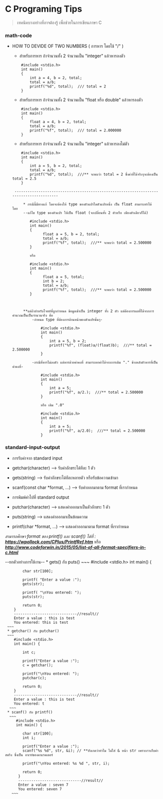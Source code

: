 # C Programing Tips #

> เทคนิคบางอย่างที่อาจต้องรู้ เพื่อช่วยในการเขียนภาษา C

### math-code ###
*  HOW TO DEVIDE OF TWO NUMBERS ( การหาร โดยใช้ "/" )
    * สำหรับการหาร ถ้าจำนวนทั้ง 2 จำนวนเป็น "integer" แล้วหารลงตัว 
    ~~~
        #include <stdio.h>
        int main()
        {
            int a = 4, b = 2, total;
            total = a/b;
            printf("%d", total);  /// total = 2 
        }
    
    ~~~
    
    * สำหรับการหาร ถ้าจำนวนทั้ง 2 จำนวนเป็น "float หรือ double" แล้วหารลงตัว 
    ~~~
        #include <stdio.h>
        int main()
        {
            float a = 4, b = 2, total;
            total = a/b;
            printf("%f", total);  /// total = 2.000000 
        }
    
    ~~~
    * สำหรับการหาร ถ้าจำนวนทั้ง 2 จำนวนเป็น "integer" แล้วหารลงไม่ตัว 
    ~~~
        #include <stdio.h>
        int main()
        {
            int a = 5, b = 2, total;
            total = a/b;
            printf("%d", total);  ///** จะพบว่า total = 2 ซึ่งค่าที่ได้จริงๆจะต้องเป็น total = 2.5
        }
    ~~~
        ---------------------------------------------------------------------------------------
        
            * กรณีนี้มีทางแก้ โดยจะต้องให้ type ของตัวแปรใดตัวแปรหนึ่ง เป็น float สามารถทำได้ โดย
            --แก้ไข type ของตัวแปร ให้เป็น float (จะเปลี่ยนทั้ง 2 ตัวหรือ เพียงตัวเดียวก็ได้)
            
               #include <stdio.h>
               int main()
               {
                     float a = 5, b = 2, total;
                     total = a/b;
                     printf("%f", total);  ///** จะพบว่า total = 2.500000
               }
               
               หรือ
               
               #include <stdio.h>
               int main()
               {
                     float a = 5, total;
                     int b = 2;
                     total = a/b;
                     printf("%f", total);  ///** จะพบว่า total = 2.500000
               }
               
             
            
            **แต่ถ้าสำหรับโจทย์ที่ถูกกำหนด ข้อมูลเข้าเป็น integer ทั้ง 2 ตัว แต่ต้องการผลที่ได้จากการคำนวณเป็นเป็นจำนวนจริง คือ
                -กำหนด type ที่ต้องการด้านหน้าของตัวแปรนั้นๆ-
                
                    #include <stdio.h>
                    int main()
                    {
                        int a = 5, b = 2;
                        printf("%f", (float)a/(float)b);  ///** total = 2.500000
                    }
          
                -กรณีที่หารไม่ลงตัว แต่หารด้วยค่าคงที่ สามารถหาค่าได้จากการเติม "." ข้างหลังตัวหารที่เป็นค่าคงที่-
          
                    #include <stdio.h>
                    int main()
                    {
                        int a = 5;
                        printf("%f", a/2.);  ///** total = 2.500000
                    }
             
                    หรือ เติม ".0"
              
                    #include <stdio.h>
                    int main()
                    {
                        int a = 5;
                        printf("%f", a/2.0);  ///** total = 2.500000
                    }
             
              
                    

### standard-input-output ###
*   การรับค่าจาก standard input
   * getchar(character) --> รับค่าอักขระได้ทีละ 1 ตัว
   * gets(string) --> รับค่าอักขระได้ทีละหลายตัว หรือรับข้อความเข้ามา
   * scanf(const char *format, ...) --> รับค่าออกมาตาม format ที่เรากำหนด

*   การพิมพ์ค่าไปที่ standard output
   * putchar(character) --> แสดงค่าออกมาเป็นตัวอักขระ 1 ตัว
   * puts(string) --> แสดงค่าออกมาเป็นข้อมความ 
   * printf(char *format, ...) --> แสดงค่าออกมาตาม format ที่เรากำหนด
   
   _สามารถศึกษา format ของ printf()  และ scanf() ได้ที่ :_
   ***https://wpollock.com/CPlus/PrintfRef.htm*** หรือ ***http://www.codeforwin.in/2015/05/list-of-all-format-specifiers-in-c.html***

   --ยกตัวอย่างการใช้งาน--
     * gets() กับ puts() 
     ~~~
        #include <stdio.h>
        int main() {

            char str[100];

            printf( "Enter a value :");
            gets(str);

            printf( "\nYou entered: ");
            puts(str);

            return 0;
        }
        -----------------------------//result//
        Enter a value : this is test
        You entered: this is test
     ~~~
     * getchar() กับ putchar()
     ~~~
        #include <stdio.h>
        int main() {

            int c;

            printf("Enter a value :");
            c = getchar();

            printf("\nYou entered: ");
            putchar(c);

            return 0;
        }
        -----------------------------//result//
        Enter a value : this is test
        You entered: t
      ~~~
     * scanf() กับ printf()
      ~~~
         #include <stdio.h>
         int main() {

            char str[100];
            int i;

            printf("Enter a value :");
            scanf("%s %d", str, &i); // **สังเกตว่าทำไม ไม่ใส่ & หน้า str เพราะเราเก็บค่าสตริง ซึ่งเป็น อาเรย์ของคาแรคเตอร์

            printf("\nYou entered: %s %d ", str, i);

            return 0;
          }
          -----------------------------//result//
          Enter a value : seven 7
          You entered: seven 7
       ~~~
